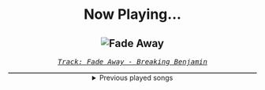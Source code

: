 <div align="center"> 
<h1>Now Playing...</h1>

![Fade Away](https://i.scdn.co/image/ab67616d00001e0208cdafd988bd04d9b14159d3)
--
_<samp><a href="https://open.spotify.com/track/6PkquTvmXuL0BuHqC0nZEB">Track: Fade Away - Breaking Benjamin</a></samp>_

<div style="border: 1px #4B5054 solid"></div>
<details>
  <summary>
    Previous played songs
  </summary>
  <table>
    <thead>
      <tr>
        <th>
          Artist
        </th>
        <th>
          Song
        </th>
        <th>
          Link
        </th>
      </tr>
    </thead>
    <tbody>
      <tr><td>Breaking Benjamin</td><td>Fade Away</td><td><a href="https://open.spotify.com/track/6PkquTvmXuL0BuHqC0nZEB">https://open.spotify.com/track/6PkquTvmXuL0BuHqC0nZEB</a></td></tr><tr><td>Breaking Benjamin</td><td>Crawl</td><td><a href="https://open.spotify.com/track/2G1xOn9PhRgi63XWp2ToZx">https://open.spotify.com/track/2G1xOn9PhRgi63XWp2ToZx</a></td></tr><tr><td>Breaking Benjamin</td><td>Into The Nothing</td><td><a href="https://open.spotify.com/track/0slW7U1gWpQ9Dx2vWWp2ga">https://open.spotify.com/track/0slW7U1gWpQ9Dx2vWWp2ga</a></td></tr><tr><td>Falling In Reverse</td><td>ZOMBIFIED</td><td><a href="https://open.spotify.com/track/2ib8fuTavdc48X6MjhE4Ft">https://open.spotify.com/track/2ib8fuTavdc48X6MjhE4Ft</a></td></tr><tr><td>Orbit Culture</td><td>Strangler</td><td><a href="https://open.spotify.com/track/0345Z4kkjvOGZRvZMo5Vqd">https://open.spotify.com/track/0345Z4kkjvOGZRvZMo5Vqd</a></td></tr><tr><td>Miss May I</td><td>Earth Shaker</td><td><a href="https://open.spotify.com/track/4m8nwyzRuSJyE7gO6qD40T">https://open.spotify.com/track/4m8nwyzRuSJyE7gO6qD40T</a></td></tr><tr><td>Bury Tomorrow</td><td>LIFE (Paradise Denied)</td><td><a href="https://open.spotify.com/track/3ndwxuh6TAX6eWYy9jWwhP">https://open.spotify.com/track/3ndwxuh6TAX6eWYy9jWwhP</a></td></tr><tr><td>We Came As Romans</td><td>Darkbloom</td><td><a href="https://open.spotify.com/track/5eqB8FjyujwxBGfdibWEuL">https://open.spotify.com/track/5eqB8FjyujwxBGfdibWEuL</a></td></tr><tr><td>Bad Omens</td><td>ARTIFICIAL SUICIDE</td><td><a href="https://open.spotify.com/track/2Qv8xJzenocwXyGlMU5PaC">https://open.spotify.com/track/2Qv8xJzenocwXyGlMU5PaC</a></td></tr><tr><td>Peyton Parrish</td><td>Dane</td><td><a href="https://open.spotify.com/track/2XuGU6hFZsxVDt1qxvvXuJ">https://open.spotify.com/track/2XuGU6hFZsxVDt1qxvvXuJ</a></td></tr><tr><td>Peyton Parrish</td><td>Drengr of Ragnarok</td><td><a href="https://open.spotify.com/track/5FX4VQyWVWh2chFZZyA7AK">https://open.spotify.com/track/5FX4VQyWVWh2chFZZyA7AK</a></td></tr><tr><td>Architects</td><td>deep fake</td><td><a href="https://open.spotify.com/track/1I3EjtaIQz2zzDE1aeiUEz">https://open.spotify.com/track/1I3EjtaIQz2zzDE1aeiUEz</a></td></tr><tr><td>Avery Watts</td><td>Enough</td><td><a href="https://open.spotify.com/track/5X3ldunm7N84p28od4hzdE">https://open.spotify.com/track/5X3ldunm7N84p28od4hzdE</a></td></tr><tr><td>Avery Watts</td><td>Enough</td><td><a href="https://open.spotify.com/track/5X3ldunm7N84p28od4hzdE">https://open.spotify.com/track/5X3ldunm7N84p28od4hzdE</a></td></tr><tr><td>Spite</td><td>Dedication To Flesh</td><td><a href="https://open.spotify.com/track/2YriJLI67y3fYH3KHX29jM">https://open.spotify.com/track/2YriJLI67y3fYH3KHX29jM</a></td></tr><tr><td>Lorna Shore</td><td>Pain Remains II: After All I've Done, I'll Disappear</td><td><a href="https://open.spotify.com/track/3CLV93SK84UzGD5EHm3vsT">https://open.spotify.com/track/3CLV93SK84UzGD5EHm3vsT</a></td></tr><tr><td>Earth Caller</td><td>I Will Return</td><td><a href="https://open.spotify.com/track/0AQcFVw3RkS01iMfs24qUt">https://open.spotify.com/track/0AQcFVw3RkS01iMfs24qUt</a></td></tr><tr><td>Solence</td><td>Rain Down</td><td><a href="https://open.spotify.com/track/0WcS5eAg9byayXJFZ75eEi">https://open.spotify.com/track/0WcS5eAg9byayXJFZ75eEi</a></td></tr><tr><td>Ice Nine Kills</td><td>Hip To Be Scared</td><td><a href="https://open.spotify.com/track/4lEbtjtLpF0YxRCFWeswAG">https://open.spotify.com/track/4lEbtjtLpF0YxRCFWeswAG</a></td></tr><tr><td>Space Of Variations</td><td>IMAGO</td><td><a href="https://open.spotify.com/track/7JQMRfognfgWlzptQVeUV2">https://open.spotify.com/track/7JQMRfognfgWlzptQVeUV2</a></td></tr>
    </tbody>
  </table>
</details>

</div>
